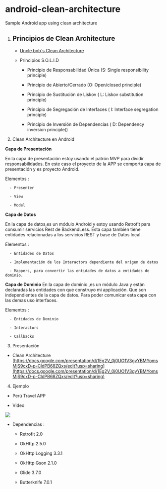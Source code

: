# android-clean-architecture
Sample Android  app using clean architecture

1. ## Principios de Clean Architecture 

   - [Uncle bob´s Clean Architecture ](https://blog.8thlight.com/uncle-bob/2012/08/13/the-clean-architecture.html)
   
   - Principios S.O.L.I.D
      
      * Principio de Responsabilidad Única (S: Single responsibility principle)
      
      * Principio de Abierto/Cerrado (O: Open/closed principle)
      
      * Principio de Sustitución de Liskov ( L: Liskov substitution principle)
      
      * Principio de Segregación de Interfaces ( I: Interface segregation principle)
      
      * Principio de Inversión de Dependencias ( D: Dependency inversion principle))
         
2. Clean Architecture en Android

 **Capa de Presentación**
 
   En la capa de presentación estoy usando el patrón MVP para dividir responsabilidades.
   En este caso el proyecto de la APP se comporta capa de presentación y es proyecto Android.
   
   Elementos :
   
      - Presenter
      
      - View
      
      - Model
   
 **Capa de Datos**
 
   En la capa de datos,es un módulo Android y  estoy usando Retrofit para consumir servicios Rest de BackendLess. 
   Esta capa tambien tiene entidades relacionadas a los servicios REST y base de Datos local.
   
   Elementos :
      
      - Entidades de Datos
      
      - Implementación de los Interactors dependiente del origen de datos
      
      - Mappers, para convertir las entidades de datos a entidades de dominio.
   
   
 **Capa de Dominio**
   En la capa de dominio ,es un módulo Java y  están declaradas las entidades con que construyo mi applicación. Que son independientes de la capa de datos. Para poder comunicar esta capa con las demas uso interfaces.
   
   Elementos :
   
      - Entidades de Dominio
         
      - Interactors
         
      - Callbacks 
         
3. Presentación
  - Clean Architecture [https://docs.google.com/presentation/d/1Eg2V_0j0UO1V3gvYBMYomsMjS9cxD-p-CldPB68ZQxs/edit?usp=sharing](https://docs.google.com/presentation/d/1Eg2V_0j0UO1V3gvYBMYomsMjS9cxD-p-CldPB68ZQxs/edit?usp=sharing)

4. Ejemplo

  - Perú Travel APP
  
  - Video 
  
  ![](https://github.com/emedinaa/android-clean-architecture/blob/master/video.gif?raw=true)
  
  - Dependencias :
  
    - Retrofit 2.0
    
    - OkHttp 2.5.0
    
    - OkHttp Logging 3.3.1
    
    - OkHttp Gson 2.1.0

    - Glide 3.7.0
    
    - Butterknife 7.0.1





